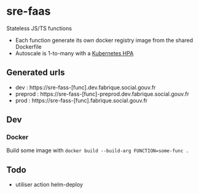 # sre-faas

Stateless JS/TS functions

- Each function generate its own docker registry image from the shared Dockerfile
- Autoscale is 1-to-many with a [Kubernetes HPA](https://kubernetes.io/docs/tasks/run-application/horizontal-pod-autoscale/)

## Generated urls

- dev : https://sre-fass-[func].dev.fabrique.social.gouv.fr
- preprod : https://sre-fass-[func]-preprod.dev.fabrique.social.gouv.fr
- prod : https://sre-fass-[func].fabrique.social.gouv.fr

## Dev

### Docker

Build some image with `docker build --build-arg FUNCTION=some-func .`

## Todo

- utiliser action helm-deploy

